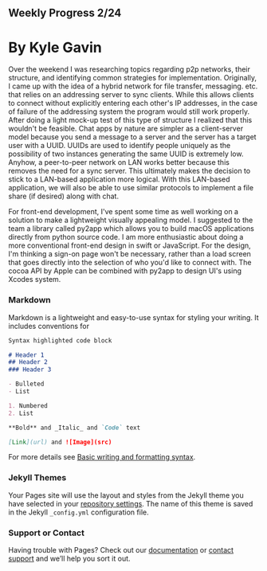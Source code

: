## Weekly Progress 2/24
# By Kyle Gavin
Over the weekend I was researching topics regarding p2p networks, their structure, and identifying common strategies for implementation. Originally, I came up with the idea of a hybrid network for file transfer, messaging. etc. that relies on an addressing server to sync clients. While this allows clients to connect without explicitly entering each other's IP addresses, in the case of failure of the addressing system the program would still work properly. After doing a light mock-up test of this type of structure I realized that this wouldn't be feasible. Chat apps by nature are simpler as a client-server model because you send a message to a server and the server has a target user with a UUID. UUIDs are used to identify people uniquely as the possibility of two instances generating the same UUID is extremely low. Anyhow, a peer-to-peer network on LAN works better because this removes the need for a sync server. This ultimately makes the decision to stick to a LAN-based application more logical. With this LAN-based application, we will also be able to use similar protocols to implement a file share (if desired) along with chat.

For front-end development, I've spent some time as well working on a solution to make a lightweight visually appealing model. I suggested to the team a library called py2app which allows you to build macOS applications directly from python source code. I am more enthusiastic about doing a more conventional front-end design in swift or JavaScript. For the design, I'm thinking a sign-on page won't be necessary, rather than a load screen that goes directly into the selection of who you'd like to connect with. The cocoa API by Apple can be combined with py2app to design UI's using Xcodes system. 
### Markdown

Markdown is a lightweight and easy-to-use syntax for styling your writing. It includes conventions for

```markdown
Syntax highlighted code block

# Header 1
## Header 2
### Header 3

- Bulleted
- List

1. Numbered
2. List

**Bold** and _Italic_ and `Code` text

[Link](url) and ![Image](src)
```

For more details see [Basic writing and formatting syntax](https://docs.github.com/en/github/writing-on-github/getting-started-with-writing-and-formatting-on-github/basic-writing-and-formatting-syntax).

### Jekyll Themes

Your Pages site will use the layout and styles from the Jekyll theme you have selected in your [repository settings](https://github.com/kylegav/Chat-App/settings/pages). The name of this theme is saved in the Jekyll `_config.yml` configuration file.

### Support or Contact

Having trouble with Pages? Check out our [documentation](https://docs.github.com/categories/github-pages-basics/) or [contact support](https://support.github.com/contact) and we’ll help you sort it out.
